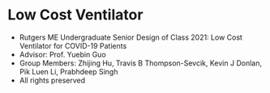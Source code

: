 # Low Cost Ventilator
- Rutgers ME Undergraduate Senior Design of Class 2021: Low Cost Ventilator for COVID-19 Patients
- Advisor: Prof. Yuebin Guo
- Group Members: Zhijing Hu, Travis B Thompson-Sevcik, Kevin J Donlan, Pik Luen Li, Prabhdeep Singh
- All rights preserved
